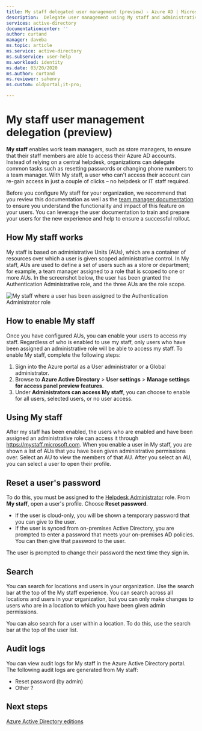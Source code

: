 ```yaml
---
title: My staff delegated user management (preview) - Azure AD | Microsoft Docs
description:  Delegate user management using My staff and administrative units
services: active-directory
documentationcenter: ''
author: curtand
manager: daveba
ms.topic: article
ms.service: active-directory
ms.subservice: user-help
ms.workload: identity
ms.date: 03/20/2020
ms.author: curtand
ms.reviewer: sahenry
ms.custom: oldportal;it-pro;

---
```

# My staff user management delegation (preview)

**My staff** enables work team managers, such as store managers, to ensure that their staff members are able to access their Azure AD accounts. Instead of relying on a central helpdesk, organizations can delegate common tasks such as resetting passwords or changing phone numbers to a team manager. With My staff, a user who can't access their account can re-gain access in just a couple of clicks – no helpdesk or IT staff required.

Before you configure My staff for your organization, we recommend that you review this documentation as well as the [team manager documentation](my-staff-team-manager.md) to ensure you understand the functionality and impact of this feature on your users. You can leverage the user documentation to train and prepare your users for the new experience and help to ensure a successful rollout.

## How My staff works

My staff is based on administrative Units (AUs), which are a container of resources over which a user is given scoped administrative control. In My staff, AUs are used to define a set of users such as a store or department; for example, a team manager assigned to a role that is scoped to one or more AUs. In the screenshot below, the user has been granted the Authentication Administrative role, and the three AUs are the role scope.

![My staff where a user has been assigned to the Authentication Administrator role](media/my-staff-configure/example-user.png)

## How to enable My staff

Once you have configured AUs, you can enable your users to access my staff. Regardless of who is enabled to use my staff, only users who have been assigned an administrative role will be able to access my staff. To enable My staff, complete the following steps:

1. Sign into the Azure portal as a User administrator or a Global administrator.
2. Browse to **Azure Active Directory** > **User settings** > **Manage settings for access panel preview features**.
3. Under **Administrators can access My staff**, you can choose to enable for all users, selected users, or no user access.

## Using My staff

After my staff has been enabled, the users who are enabled and have been assigned an administrative role can access it through https://mystaff.microsoft.com. When you enable a user in My staff, you are shown a list of AUs that you have been given administrative permissions over. Select an AU to view the members of that AU. After you select an AU, you can select a user to open their profile.

## Reset a user's password

To do this, you must be assigned to the [Helpdesk Administrator](../users-groups-roles/directory-assign-admin-roles.md#helpdesk-administrator) role. From **My staff**, open a user's profile. Choose **Reset password**.

- If the user is cloud-only, you will be shown a temporary password that you can give to the user.
- If the user is synced from on-premises Active Directory, you are prompted to enter a password that meets your on-premises AD policies. You can then give that password to the user.

The user is prompted to change their password the next time they sign in.

## Search

You can search for locations and users in your organization. Use the search bar at the top of the My staff experience. You can search across all locations and users in your organization, but you can only make changes to users who are in a location to which you have been given admin permissions.

You can also search for a user within a location. To do this, use the search bar at the top of the user list.

## Audit logs

You can view audit logs for My staff in the Azure Active Directory portal. The following audit logs are generated from My staff:

- Reset password (by admin)
- Other ?

<!-- ## Manage a user's phone number (coming soon)

From My staff, open a user's profile. Choose the plus icon in the "Phone number" section. Add a phone number for the user. You can also choose pencil icon to change the phone number. Lastly, you can choose the trashcan icon to delete the phone number from the user's profile.

Depending on your settings, the user can use the phone number you set to sign in with SMS sign in, perform Multi-Factor Authentication, and perform self-service password reset.
To do this, you must have the Authentication Administrator role or a more privileged role.
-->

## Next steps

[Azure Active Directory editions](../fundamentals/active-directory-whatis.md)
